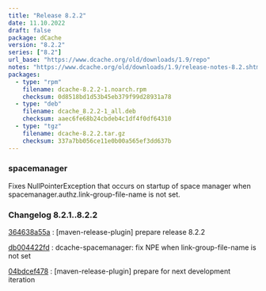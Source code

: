 ```yaml
---
title: "Release 8.2.2"
date: 11.10.2022
draft: false
package: dCache
version: "8.2.2"
series: ["8.2"]
url_base: "https://www.dcache.org/old/downloads/1.9/repo"
notes: "https://www.dcache.org/old/downloads/1.9/release-notes-8.2.shtml"
packages:
  - type: "rpm"
    filename: dcache-8.2.2-1.noarch.rpm
    checksum: 0d8518bd1d53b45eb379f99d28931a78
  - type: "deb"
    filename: dcache_8.2.2-1_all.deb
    checksum: aaec6fe68b24cbdeb4c1df4f0df64310
  - type: "tgz"
    filename: dcache-8.2.2.tar.gz
    checksum: 337a7bb056ce11e0b00a565ef3dd637b
---
```


### spacemanager

Fixes NullPointerException that occurs on startup of space manager
when spacemanager.authz.link-group-file-name is not set.


### Changelog 8.2.1..8.2.2

<!-- git log 8.2.1..8.2.2 -no-merges -format='[%h](https://github.com/dcache/dcache/commit/%H)%n:   %s%n' -->

[364638a55a](https://github.com/dcache/dcache/commit/364638a55a1ae2f894f933aa4e1aeb5840ca4889)
:   [maven-release-plugin] prepare release 8.2.2

[db004422fd](https://github.com/dcache/dcache/commit/db004422fd14778020de01a16f8be4896ea6cea9)
:   dcache-spacemanager: fix NPE when link-group-file-name is not set

[04bdcef478](https://github.com/dcache/dcache/commit/04bdcef47823a2b1f9813132afc2e39305b588b6)
:   [maven-release-plugin] prepare for next development iteration

